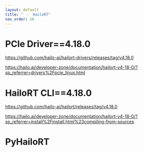```yaml
---
layout: default
title: "　-　HailoRT"
nav_order: 16
---
```


# PCIe Driver==4.18.0

https://github.com/hailo-ai/hailort-drivers/releases/tag/v4.18.0

https://hailo.ai/developer-zone/documentation/hailort-v4-18-0/?sp_referrer=drivers%2Fpcie_linux.html

# HailoRT CLI==4.18.0

https://github.com/hailo-ai/hailort/releases/tag/v4.18.0

https://hailo.ai/developer-zone/documentation/hailort-v4-18-0/?sp_referrer=install%2Finstall.html%23compiling-from-sources

# PyHailoRT


